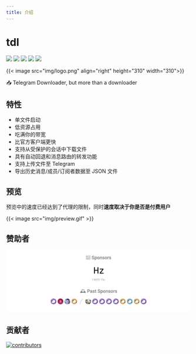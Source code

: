 ```yaml
---
title: 介绍
---
```


# tdl

![](https://img.shields.io/github/go-mod/go-version/iyear/tdl?style=flat-square)
![](https://img.shields.io/github/license/iyear/tdl?style=flat-square)
![](https://img.shields.io/github/actions/workflow/status/iyear/tdl/master.yml?branch=master&style=flat-square)
![](https://img.shields.io/github/v/release/iyear/tdl?color=red&style=flat-square)
![](https://img.shields.io/github/downloads/iyear/tdl/total?style=flat-square)

{{< image src="img/logo.png" align="right" height="310" width="310">}}

📥 Telegram Downloader, but more than a downloader

## 特性

- 单文件启动
- 低资源占用
- 吃满你的带宽
- 比官方客户端更快
- 支持从受保护的会话中下载文件
- 具有自动回退和消息路由的转发功能
- 支持上传文件至 Telegram
- 导出历史消息/成员/订阅者数据至 JSON 文件

## 预览

预览中的速度已经达到了代理的限制，同时**速度取决于你是否是付费用户**

{{< image src="img/preview.gif" >}}

## 赞助者

![](https://raw.githubusercontent.com/iyear/sponsor/master/sponsors.svg)

## 贡献者
<a href="https://github.com/ualinker/tdl/graphs/contributors">
  <img src="https://contrib.rocks/image?repo=iyear/tdl&max=750&columns=20" alt="contributors"/>
</a>
